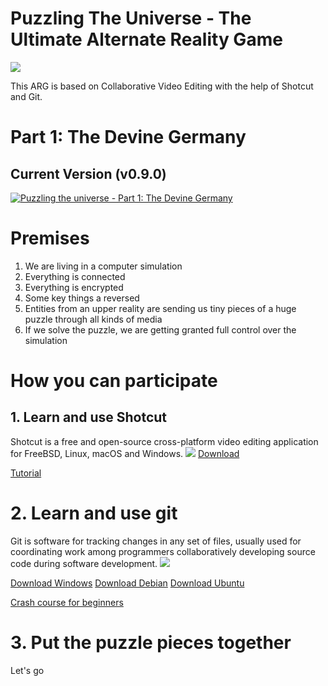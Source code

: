 # Puzzling The Universe - The Ultimate Alternate Reality Game
![](https://i.imgur.com/w0FfEpq.jpg)

This ARG is based on Collaborative Video Editing with the help of Shotcut and Git.

# Part 1: The Devine Germany
## Current Version (v0.9.0)
[![Puzzling the universe - Part 1: The Devine Germany](https://img.youtube.com/vi/B0ZXjhY3sWU/0.jpg)](https://www.youtube.com/watch?v=B0ZXjhY3sWU)


# Premises
1. We are living in a computer simulation
2. Everything is connected
3. Everything is encrypted
4. Some key things a reversed
5. Entities from an upper reality are sending us tiny pieces of a huge puzzle through all kinds of media
6. If we solve the puzzle, we are getting granted full control over the simulation

# How you can participate
## 1. Learn and use Shotcut
Shotcut is a free and open-source cross-platform video editing application for FreeBSD, Linux, macOS and Windows.
![](https://i.imgur.com/RqG1NZU.jpg)
[Download](https://shotcut.org/download/)

[Tutorial](https://www.youtube.com/watch?v=JtsB2iZRb9c&list=PLy7k-GJ461utAlmD1vyiKPAjU92Nuewz-)

# 2. Learn and use git
Git is software for tracking changes in any set of files, usually used for coordinating work among programmers collaboratively developing source code during software development.
![](https://i.imgur.com/28DqFKS.jpg)

[Download Windows](https://git-scm.com/download/win)
[Download Debian](https://packages.debian.org/de/git)
[Download Ubuntu](https://packages.ubuntu.com/search?keywords=git)

[Crash course for beginners](https://www.youtube.com/watch?v=SWYqp7iY_Tc)

# 3. Put the puzzle pieces together
Let's go
